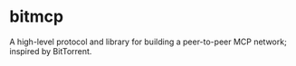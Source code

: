 # bitmcp
A high-level protocol and library for building a peer-to-peer MCP network; inspired by BitTorrent.
